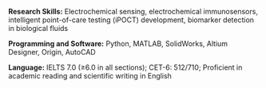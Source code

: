 **Research Skills:** Electrochemical sensing, electrochemical immunosensors, intelligent point-of-care testing (iPOCT) development, biomarker detection in biological fluids

**Programming and Software:** Python, MATLAB, SolidWorks, Altium Designer, Origin, AutoCAD

**Language:** IELTS 7.0 (≥6.0 in all sections); CET-6: 512/710; Proficient in academic reading and scientific writing in English
